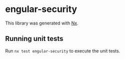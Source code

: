 # engular-security

This library was generated with [Nx](https://nx.dev).

## Running unit tests

Run `nx test engular-security` to execute the unit tests.
